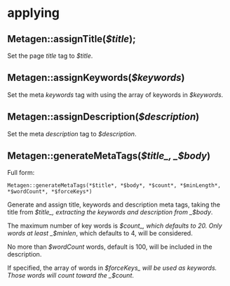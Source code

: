 # applying

## Metagen::assignTitle\(_$title_\);

Set the page _title_ tag to _$title_.

## Metagen::assignKeywords\(_$keywords_\)

Set the meta _keywords_ tag with using the array of keywords in _$keywords_.

## Metagen::assignDescription\(_$description_\)

Set the meta _description_ tag to _$description_.

## Metagen::generateMetaTags\(_$title_, _$body_\)

Full form:

`Metagen::generateMetaTags(*$title*, *$body*, *$count*, *$minLength*, *$wordCount*, *$forceKeys*)`

Generate and assign title, keywords and description meta tags, taking the title from _$title_, extracting the keywords and description from _$body_.

The maximum number of key words is _$count_, which defaults to 20. Only words at least _$minlen_, which defaults to 4, will be considered.

No more than _$wordCount_ words, default is 100, will be included in the description.

If specified, the array of words in _$forceKeys_ will be used as keywords. Those words will count toward the _$count_.

